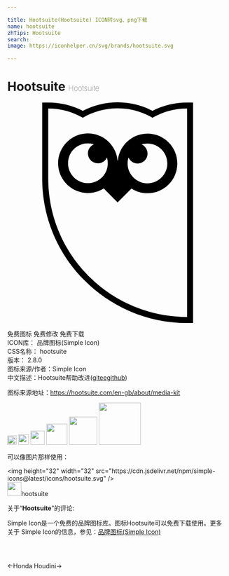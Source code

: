 ```yaml
---

title: Hootsuite(Hootsuite) ICON转svg、png下载
name: hootsuite
zhTips: Hootsuite
search: 
image: https://iconhelper.cn/svg/brands/hootsuite.svg

---
```


# Hootsuite  <small style="font-size: 60%;font-weight: 100">Hootsuite</small>

<div id="svg" class="svg-wrap">
<svg role="img" viewBox="0 0 24 24" xmlns="http://www.w3.org/2000/svg"><title>Hootsuite icon</title><path d="M12.002 0h.023c1.311.004 2.603.322 3.766.928C16.948.332 18.23.022 19.532.022h.676V24l-.656-.002C15.369 24 11.356 22.336 8.4 19.373 5.43 16.43 3.77 12.414 3.791 8.23V.021h.677c1.301 0 2.586.311 3.741.906C9.381.318 10.682 0 12.002 0zm0 .654c-1.381 0-2.676.373-3.791 1.021-1.138-.655-2.428-1.001-3.742-1h-.022V8.23c-.025 8.35 6.764 15.09 15.107 15.113V.675h-.022c-1.313-.001-2.604.343-3.743.999-1.144-.666-2.443-1.018-3.766-1.02h-.021zm3.252 2.754c1.79.002 3.238 1.453 3.237 3.242-.003 1.791-1.454 3.238-3.244 3.236-.616 0-1.22-.176-1.739-.508l-1.516 1.508-1.507-1.516c-1.514.952-3.515.495-4.465-1.02-.952-1.516-.495-3.516 1.021-4.467s3.516-.494 4.467 1.022c.273.437.44.933.483 1.446l.016-.02.015.018c.154-1.667 1.556-2.945 3.232-2.941zM8.76 8.789c1.192.006 2.163-.959 2.168-2.15.001-.219-.031-.436-.096-.644-.243.544-.882.788-1.426.546-.545-.244-.79-.883-.546-1.428.109-.243.304-.437.548-.547-1.137-.355-2.347.276-2.705 1.414-.066.207-.099.424-.1.642-.003 1.192.96 2.163 2.153 2.167h.004zm6.478.019c1.193.003 2.163-.962 2.166-2.155s-.963-2.162-2.155-2.164c-.216-.002-.431.03-.638.094.545.244.789.883.547 1.428-.244.543-.883.787-1.428.545-.245-.109-.439-.307-.549-.553-.355 1.139.279 2.352 1.417 2.707.209.063.423.097.64.098z"/></svg>
</div>
<detail full-name='hootsuite'></detail>

<div class="detail-page">
<p>
<span><span class="badge-success badge">免费图标</span> <span class="badge-success badge">免费修改</span>  <span class="badge-success badge">免费下载</span> </span>
<br/>
<span>
ICON库：
<span class="badge-secondary badge">品牌图标(Simple Icon)</span> 
</span>
<br/>
<span>
CSS名称：
<span class="badge-secondary badge">hootsuite</span> 
</span>

<br/>
<span>
版本：
<span class="badge-secondary badge">2.8.0</span> 
</span>
<br/>
<span>图标来源/作者：<span class="badge-light badge">Simple Icon</span></span> 
<br/>
<span class="zh-detail">中文描述：<span class="badge-primary badge">Hootsuite</span><span class="help-link"><span>帮助改进</span>(<a href="https://gitee.com/liuwave/icon-helper/edit/master/json/brands/hootsuite.json" target="_blank" rel="noopener noreferrer">gitee</a><a href="https://github.com/liuwave/icon-helper/edit/master/json/brands/hootsuite.json" target="_blank" rel="noopener noreferrer">github</a></span>)</span><br/>
</p>
</div><div class="description description alert alert-light"><p>图标来源地址：<a href="https://hootsuite.com/en-gb/about/media-kit" target="_blank" rel="noopener noreferrer">https://hootsuite.com/en-gb/about/media-kit</a></p></div>
<div class="alert alert-dark">
<img height="21" width="21" src="https://cdn.jsdelivr.net/npm/simple-icons@latest/icons/hootsuite.svg" />
<img height="24" width="24" src="https://cdn.jsdelivr.net/npm/simple-icons@latest/icons/hootsuite.svg" />
<img height="32" width="32" src="https://cdn.jsdelivr.net/npm/simple-icons@latest/icons/hootsuite.svg" />
<img height="48" width="48" src="https://cdn.jsdelivr.net/npm/simple-icons@latest/icons/hootsuite.svg" />
<img height="64" width="64" src="https://cdn.jsdelivr.net/npm/simple-icons@latest/icons/hootsuite.svg" />
<img height="96" width="96" src="https://cdn.jsdelivr.net/npm/simple-icons@latest/icons/hootsuite.svg" />

</div>
<div>
  <p>可以像图片那样使用：    
  </p>
  <div class="alert alert-primary" style="font-size: 14px">
    &lt;img height="32" width="32" src="https://cdn.jsdelivr.net/npm/simple-icons@latest/icons/hootsuite.svg" /&gt;
    <copy-btn content='<img height="32" width="32" src="https://cdn.jsdelivr.net/npm/simple-icons@latest/icons/hootsuite.svg" />'></copy-btn>
  </div>
  <div class="alert alert-secondary">
    <img height="32" width="32" src="https://cdn.jsdelivr.net/npm/simple-icons@latest/icons/hootsuite.svg" />hootsuite
    <copy-btn content="hootsuite" btn-title="复制图标名称"></copy-btn>
  </div>
</div>
<div class="icon-detail__container">
<p>关于“<b>Hootsuite</b>”的评论:</p>
</div>
<Vssue title="关于“Hootsuite”的评论" />
<div><p>Simple Icon是一个免费的品牌图标库。图标Hootsuite可以免费下载使用。更多关于  Simple Icon的信息，参见：<a target="_blank" href="https://iconhelper.cn/brands.html">品牌图标(Simple Icon)</a>
</p></div>


<div style="padding:2rem 0 " class="page-nav"><p class="inner"><span class="prev">←<router-link to="/icon/honda.html">Honda</router-link></span> <span class="next"><router-link to="/icon/houdini.html">Houdini</router-link>→</span></p></div>
